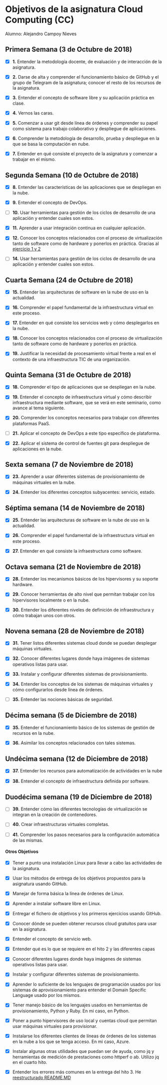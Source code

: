 # Objetivos de la asignatura Cloud Computing (CC)

Alumno: Alejandro Campoy Nieves

## Primera Semana (3 de Octubre de 2018)
* [X] **1.** Entender la metodología docente, de evaluación y de interacción de la asignatura.

* [X] **2.** Darse de alta y comprender el funcionamiento básico de GitHub y el grupo de Telegram de la asignatura; conocer el resto de los recursos de la asignatura.

* [X] **3.** Entender el concepto de software libre y su aplicación práctica en clase.

* [X] **4.** Vernos las caras.

* [X] **5.** Comenzar a usar git desde línea de órdenes y comprender su papel como sistema para trabajo colaborativo y despliegue de aplicaciones.

* [X] **6.** Comprender la metodología de desarrollo, prueba y despliegue en la que se basa la computación en nube.

* [X] **7.** Entender en qué consiste el proyecto de la asignatura y comenzar a trabajar en el mismo.

## Segunda Semana (10 de Octubre de 2018)

* [X] **8.** Entender las características de las aplicaciones que se despliegan en la nube.

* [X] **9.** Entender el concepto de DevOps.

* [ ] **10.** Usar herramientas para gestión de los ciclos de desarrollo de una aplicación y entender cuales son estos.

* [X] **11.** Aprender a usar integración continua en cualquier aplicación.

* [X] **12.** Conocer los conceptos relacionados con el proceso de virtualización tanto de software como de hardware y ponerlos en práctica. Gracias al [ejercicio 1 y 2](https://github.com/AlejandroCN7/Ejercicios_CC/blob/master/Desarrollo_Basado_en_Pruebas/Desarrollo_Basado_En_Pruebas.md)

* [ ] **14.** Usar herramientas para gestión de los ciclos de desarrollo de una aplicación y entender cuales son estos.

## Cuarta Semana (24 de Octubre de 2018)

* [X] **15.** Entender las arquitecturas de software en la nube de uso en la actualidad.

* [X] **16.** Comprender el papel fundamental de la infraestructura virtual en este proceso.

* [X] **17.** Entender en qué consiste los servicios web y cómo desplegarlos en la nube.

* [X] **18.** Conocer los conceptos relacionados con el proceso de virtualización tanto de software como de hardware y ponerlos en práctica.

* [X] **19.** Justificar la necesidad de procesamiento virtual frente a real en el contexto de una infraestructura TIC de una organización.

## Quinta Semana (31 de Octubre de 2018)

* [X] **18.** Comprender el tipo de aplicaciones que se despliegan en la nube.

* [X] **19.** Entender el concepto de infraestructura virtual y cómo describir infraestructura mediante software, que se verá en este seminario, como avance al tema siguiente.

* [X] **20.** Comprender los conceptos necesarios para trabajar con diferentes plataformas PaaS.

* [ ] **21.** Aplicar el concepto de DevOps a este tipo específico de plataforma.

* [X] **22.** Aplicar el sistema de control de fuentes git para despliegue de aplicaciones en la nube.


## Sexta semana (7 de Noviembre de 2018)

* [X] **23.** Aprender a usar diferentes sistemas de provisionamiento de máquinas virtuales en la nube.

* [X] **24.** Entender los diferentes conceptos subyacentes: servicio, estado.

## Séptima semana (14 de Noviembre de 2018)

* [X] **25.** Entender las arquitecturas de software en la nube de uso en la actualidad.

* [X] **26.** Comprender el papel fundamental de la infraestructura virtual en este proceso.

* [X] **27.** Entender en qué consiste la infraestructura como software.

## Octava semana (21 de Noviembre de 2018)

* [X] **28.** Entender los mecanismos básicos de los hipervisores y su soporte hardware.

* [X] **29.** Conocer herramientas de alto nivel que permitan trabajar con los hipervisores localmente o en la nube.

* [X] **30.** Entender los diferentes niveles de definición de infraestructura y cómo trabajan unos con otros.

## Novena semana (28 de Noviembre de 2018)

* [X] **31.** Tener listos diferentes sistemas cloud donde se puedan desplegar máquinas virtuales.

* [X] **32.** Conocer diferentes lugares donde haya imágenes de sistemas operativos listas para usar.

* [X] **33.** Instalar y configurar diferentes sistemas de provisionamiento.

* [X] **34.** Entender los conceptos de los sistemas de máquinas virtuales y cómo configurarlos desde línea de órdenes.

* [ ] **35.** Entender las nociones básicas de seguridad.

## Décima semana (5 de Diciembre de 2018)

* [X] **35.** Entender el funcionamiento básico de los sistemas de gestión de recursos en la nube.

* [X] **36.** Asimilar los conceptos relacionados con tales sistemas.

## Undécima semana (12 de Diciembre de 2018)

* [X] **37.** Entender los recursos para automatización de actividades en la nube

* [X] **38.** Entender el concepto de infraestructura definida por software.

## Duodécima semana (19 de Diciembre de 2018)

* [ ] **39.** Entender cómo las diferentes tecnologías de virtualización se integran en la creación de contenedores.

* [ ] **40.** Crear infraestructuras virtuales completas.

* [ ] **41.** Comprender los pasos necesarios para la configuración automática de las mismas.


#### Otros Objetivos

* [X] Tener a punto una instalación Linux para llevar a cabo las actividades de la asignatura.

* [X] Usar los métodos de entrega de los objetivos propuestos para la asignatura usando GitHub.

* [X] Manejar de forma básica la línea de órdenes de Linux.

* [X] Aprender a instalar software libre en Linux.

* [X] Entregar el fichero de objetivos y los primeros ejercicios usando GitHub.

* [X] Conocer dónde se pueden obtener recursos cloud gratuitos para usar en la asignatura.

* [X] Entender el concepto de servicio web.

* [X] Entender qué es lo que se requiere en el hito 2 y las diferentes capas

* [X] Conocer diferentes lugares donde haya imágenes de sistemas operativos listas para usar.

* [X] Instalar y configurar diferentes sistemas de provisionamiento.

* [X] Aprender lo suficiente de los lenguajes de programación usados por los sistemas de aprovisionamiento para entender el Domain Specific Language usado por los mismos.

* [X] Tener manejo básico de los lenguajes usados en herramientas de provisionamiento, Python y Ruby. En mi caso, en Python.

* [X] Poner a punto hipervisores de uso local y cuentas cloud que permitan usar máquinas virtuales para provisionar.

* [X] Instalarse los diferentes clientes de líneas de órdenes de los sistemas en la nube a los que se tenga acceso. En mi caso, Azure.

* [X] Instalar algunas otras utilidades que puedan ser de ayuda, como jq y herramientas de medición de prestaciones como httperf o ab. Utilizo jq en el cuarto hito.

* [X] Entender los errores más comunes en la entrega del hito 3. He [reestructurado README.MD](https://github.com/AlejandroCN7/Proyecto-Cloud-Computing/commit/7c24c9aaf2f0e23b933ec3e0e6030317dc87c3b8#diff-04c6e90faac2675aa89e2176d2eec7d8)
